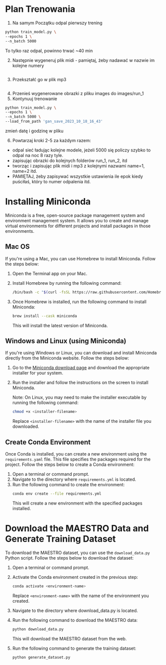 # Plan Trenowania


1. Na samym Początku odpal pierwszy trening
```bash
python train_model.py \
--epochs 1 \
--n_batch 5000
```
To tylko raz odpal, powinno trwać ~40 min

2. Następnie wygeneruj plik midi - pamiętaj, żeby nadawać w nazwie im kolejne numery
```bash

```
3. Przekształć go w plik mp3
```bash

```

4. Przenieś wygenerowane obrazki z pliku images do images/run_1 
5. Kontynuuj trenowanie
```bash
python train_model.py \
--epochs 1 \
--n_batch 5000 \
--load_from_path 'gan_save_2023_10_18_16_43'
```
zmień datę i godzinę w pliku

6. Powtarzaj kroki 2-5 za każdym razem:
- odpal sieć ładując kolejne modele, jeżeli 5000 się policzy szybko to odpal na noc 8 razy tyle. 
- zapisując obrazki do kolejnych folderów run_1, run_2, itd
- tworząc i zapisując plik midi i mp3 z kolejnymi nazwami name=1, name=2 itd.
- PAMIĘTAJ, żeby zapisywać wszystkie ustawienia ile epok kiedy puściłaś, który to numer odpalenia itd.

# Installing Miniconda
Miniconda is a free, open-source package management system and environment management system. It allows you to create and manage virtual environments for different projects and install packages in those environments.

## Mac OS
If you're using a Mac, you can use Homebrew to install Miniconda. Follow the steps below:

1. Open the Terminal app on your Mac.
2. Install Homebrew by running the following command:
   ```bash
   /bin/bash -c "$(curl -fsSL https://raw.githubusercontent.com/Homebrew/install/HEAD/install.sh)"
   ```
2. Once Homebrew is installed, run the following command to install Miniconda:

   ```bash
   brew install --cask miniconda
   ```
   This will install the latest version of Miniconda.

## Windows and Linux (using Miniconda)
If you're using Windows or Linux, you can download and install Miniconda directly from the Miniconda website. Follow the steps below:

1. Go to the [Miniconda download page](https://docs.conda.io/en/latest/miniconda.html) and download the appropriate installer for your system.

2. Run the installer and follow the instructions on the screen to install Miniconda.
   
   Note: On Linux, you may need to make the installer executable by running the following command:
   ```bash
   chmod +x <installer-filename>
   ```
   Replace `<installer-filename>` with the name of the installer file you downloaded.

## Create Conda Environment
Once Conda is installed, you can create a new environment using the `requirements.yaml` file. This file specifies the packages required for the project. Follow the steps below to create a Conda environment:

1. Open a terminal or command prompt.
2. Navigate to the directory where `requirements.yml` is located.
3. Run the following command to create the environment:
   ```bash
   conda env create --file requirements.yml
   ```
   This will create a new environment with the specified packages installed.

# Download the MAESTRO Data and Generate Training Dataset
To download the MAESTRO dataset, you can use the `download_data.py` Python script. Follow the steps below to download the dataset:

1. Open a terminal or command prompt.

2. Activate the Conda environment created in the previous step:

    ```bash
    conda activate <environment-name>
    ```
    Replace `<environment-name>` with the name of the environment you created.

3. Navigate to the directory where download_data.py is located.

4. Run the following command to download the MAESTRO data:

    ```bash
    python download_data.py
    ```
    This will download the MAESTRO dataset from the web.
5. Run the following command to generate the training dataset: 
    
   ```bash
   python generate_dataset.py
   ```
